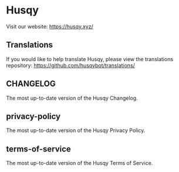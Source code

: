 # Husqy

Visit our website: https://husqy.xyz/

## Translations

If you would like to help translate Husqy, please view the translations repository: https://github.com/husqybot/translations/

## CHANGELOG

The most up-to-date version of the Husqy Changelog.

## privacy-policy

The most up-to-date version of the Husqy Privacy Policy.

## terms-of-service

The most up-to-date version of the Husqy Terms of Service.
